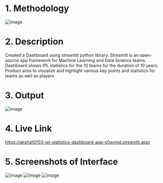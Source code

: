# 1. Methodology
![image](https://user-images.githubusercontent.com/56085600/208086504-283e43ca-48d7-4fa0-8315-eecbceabdef1.png)


# 2. Description
Created a Dashboard using streamlit python library. Streamlit is an open-source app framework for Machine Learning and Data Science teams.
Dashboard shows IPL statistics for the 10 teams for the duration of 10 years. Product aims to visualize and highlight various key points and statistics for teams as well as players.

# 3. Output
![image](https://user-images.githubusercontent.com/56085600/208085114-769ea33c-a9d0-46ef-80c7-1a918bb548ac.png)

# 4. Live Link
https://akshat0703-ipl-statistics-dashboard-app-s0qvmd.streamlit.app/

# 5. Screenshots of Interface
![image](https://user-images.githubusercontent.com/56085600/208085170-10b742ea-b22c-40ab-9e87-526b451bf9a7.png)
![image](https://user-images.githubusercontent.com/56085600/208085251-133dec8b-f18a-4c0c-a4f6-7b2e251874bd.png)
![image](https://user-images.githubusercontent.com/56085600/208085419-4e365999-4a25-4c47-b32f-3ee36ed00462.png)

